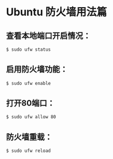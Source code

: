 # Ubuntu 防火墙用法篇

## 查看本地端口开启情况：

``` bash
$ sudo ufw status
```

## 启用防火墙功能：

``` bash
$ sudo ufw enable
```

## 打开80端口：

``` bash
$ sudo ufw allow 80
```

## 防火墙重载：

``` bash
$ sudo ufw reload
```
